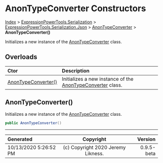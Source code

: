 ﻿# AnonTypeConverter Constructors

[Index](../index.md) > [ExpressionPowerTools.Serialization](ExpressionPowerTools.Serialization.a.md) > [ExpressionPowerTools.Serialization.Json](ExpressionPowerTools.Serialization.Json.n.md) > [AnonTypeConverter](ExpressionPowerTools.Serialization.Json.AnonTypeConverter.cs.md) > **AnonTypeConverter()**

Initializes a new instance of the [AnonTypeConverter](ExpressionPowerTools.Serialization.Json.AnonTypeConverter.cs.md) class.

## Overloads

| Ctor | Description |
| :-- | :-- |
| [AnonTypeConverter()](#anontypeconverter) | Initializes a new instance of the [AnonTypeConverter](ExpressionPowerTools.Serialization.Json.AnonTypeConverter.cs.md) class. |

## AnonTypeConverter()

Initializes a new instance of the [AnonTypeConverter](ExpressionPowerTools.Serialization.Json.AnonTypeConverter.cs.md) class.

```csharp
public AnonTypeConverter()
```



---

| Generated | Copyright | Version |
| :-- | :-: | --: |
| 10/13/2020 5:26:52 PM | (c) Copyright 2020 Jeremy Likness. | 0.9.5-beta |
